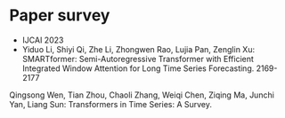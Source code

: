 # Paper survey
- IJCAI 2023
- Yiduo Li, Shiyi Qi, Zhe Li, Zhongwen Rao, Lujia Pan, Zenglin Xu:
SMARTformer: Semi-Autoregressive Transformer with Efficient Integrated Window Attention for Long Time Series Forecasting. 2169-2177

Qingsong Wen, Tian Zhou, Chaoli Zhang, Weiqi Chen, Ziqing Ma, Junchi Yan, Liang Sun:
Transformers in Time Series: A Survey.